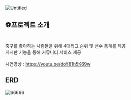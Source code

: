 
![Untitled](https://github.com/zxv5503/FootBall-Community/assets/155592996/a32e6d45-f8f4-4faf-af4a-1daa6c67bff5)




## ⚽프로젝트 소개
<br> 축구를 좋아하는 사람들을 위해 4대리그 순위 및 선수 통계를 제공
<br> 게시판 기능을 통해 커뮤니티 서비스 제공
<br><br> 시연영상 :  https://youtu.be/doY81h5K69w

## ERD
![66666](https://github.com/zxv5503/FootBall-Community/assets/155592996/a5602905-b69c-459d-9186-ab037fc2258a)
